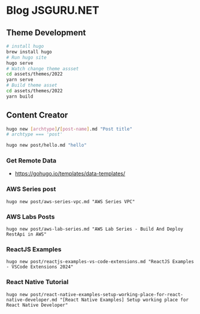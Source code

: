 # Blog JSGURU.NET

## Theme Development

```bash
# install hugo
brew install hugo
# Run hugo site
hugo serve
# Watch change theme assset
cd assets/themes/2022
yarn serve
# Build theme asset
cd assets/themes/2022
yarn build
```

## Content Creator

```bash
hugo new [archtype]/[post-name].md "Post title"
# archtype === 'post'

hugo new post/hello.md "hello"
```

### Get Remote Data

- https://gohugo.io/templates/data-templates/

### AWS Series post

```
hugo new post/aws-series-vpc.md "AWS Series VPC"
```

### AWS Labs Posts

```
hugo new post/aws-lab-series.md "AWS Lab Series - Build And Deploy RestApi in AWS"
```

### ReactJS Examples

```
hugo new post/reactjs-examples-vs-code-extensions.md "ReactJS Examples - VSCode Extensions 2024"
```

### React Native Tutorial

```
hugo new post/react-native-examples-setup-working-place-for-react-native-developer.md "[React Native Examples] Setup working place for React Native Developer"
```
